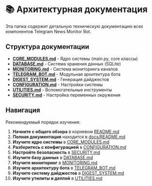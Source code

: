 # 📚 Архитектурная документация

Эта папка содержит детальную техническую документацию всех компонентов Telegram News Monitor Bot.

## Структура документации

- **[CORE_MODULES.md](CORE_MODULES.md)** - Ядро системы (main.py, core классы)
- **[DATABASE.md](DATABASE.md)** - Система хранения данных (SQLite)
- **[MONITORING.md](MONITORING.md)** - Система мониторинга каналов
- **[TELEGRAM_BOT.md](TELEGRAM_BOT.md)** - Модульная архитектура бота
- **[DIGEST_SYSTEM.md](DIGEST_SYSTEM.md)** - Генерация дайджестов
- **[CONFIGURATION.md](CONFIGURATION.md)** - Настройки системы
- **[UTILITIES.md](UTILITIES.md)** - Вспомогательные инструменты
- **[SECURITY.md](SECURITY.md)** - Настройка переменных окружения

## Навигация

Рекомендуемый порядок изучения:
1. **Начните с общего обзора** в корневом [README.md](../../README.md)
2. **Полная документация** находится в [docs/README.md](../README.md) 
3. **Изучите ядро системы** в [CORE_MODULES.md](CORE_MODULES.md)
4. **Разберитесь с конфигурацией** в [CONFIGURATION.md](CONFIGURATION.md)
5. **Настройте безопасность** в [SECURITY.md](SECURITY.md)
6. **Изучите базу данных** в [DATABASE.md](DATABASE.md)
7. **Изучите мониторинг** в [MONITORING.md](MONITORING.md)
8. **Изучите архитектуру бота** в [TELEGRAM_BOT.md](TELEGRAM_BOT.md)
9. **Изучите систему дайджестов** в [DIGEST_SYSTEM.md](DIGEST_SYSTEM.md)
10. **Изучите утилиты и деплой** в [UTILITIES.md](UTILITIES.md)
